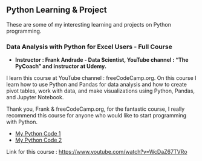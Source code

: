 ## Python Learning & Project
These are some of my interesting learning and projects on Python programming.

### Data Analysis with Python for Excel Users - Full Course

- **Instructor : Frank Andrade - Data Scientist, YouTube channel : “The PyCoach” and instructor at Udemy.**

I learn this course at YouTube channel : freeCodeCamp.org. On this course I learn how to use Python and Pandas for data analysis and how to create pivot tables, work with data, and make visualizations using Python, Pandas, and Jupyter Notebook. 

Thank you, Frank & freeCodeCamp.org, for the fantastic course, I really recommend this course for anyone who would like to start programming with Python.

<a name=""></a>
- [My Python Code 1](https://github.com/Teerutpan/Python-Learning-Project/blob/main/Python%20Course%201.ipynb)
<a name=""></a>
- [My Python Code 2](https://github.com/Teerutpan/Python-Learning-Project/blob/main/Python%20Course%202.ipynb)

Link for this course : <a name=""></a>
https://www.youtube.com/watch?v=WcDaZ67TVRo
